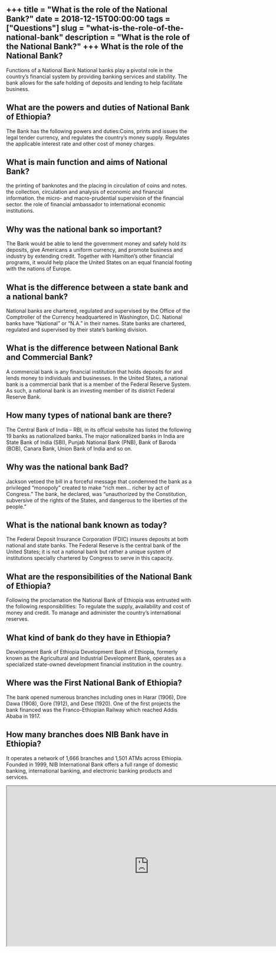 +++
title = "What is the role of the National Bank?"
date = 2018-12-15T00:00:00
tags = ["Questions"]
slug = "what-is-the-role-of-the-national-bank"
description = "What is the role of the National Bank?"
+++
What is the role of the National Bank?
--------------------------------------

Functions of a National Bank National banks play a pivotal role in the country’s financial system by providing banking services and stability. The bank allows for the safe holding of deposits and lending to help facilitate business.

What are the powers and duties of National Bank of Ethiopia?
------------------------------------------------------------

The Bank has the following powers and duties:Coins, prints and issues the legal tender currency, and regulates the country’s money supply. Regulates the applicable interest rate and other cost of money charges.

What is main function and aims of National Bank?
------------------------------------------------

the printing of banknotes and the placing in circulation of coins and notes. the collection, circulation and analysis of economic and financial information. the micro- and macro-prudential supervision of the financial sector. the role of financial ambassador to international economic institutions.

Why was the national bank so important?
---------------------------------------

The Bank would be able to lend the government money and safely hold its deposits, give Americans a uniform currency, and promote business and industry by extending credit. Together with Hamilton’s other financial programs, it would help place the United States on an equal financial footing with the nations of Europe.

What is the difference between a state bank and a national bank?
----------------------------------------------------------------

National banks are chartered, regulated and supervised by the Office of the Comptroller of the Currency headquartered in Washington, D.C. National banks have “National” or “N.A.” in their names. State banks are chartered, regulated and supervised by their state’s banking division.

What is the difference between National Bank and Commercial Bank?
-----------------------------------------------------------------

A commercial bank is any financial institution that holds deposits for and lends money to individuals and businesses. In the United States, a national bank is a commercial bank that is a member of the Federal Reserve System. As such, a national bank is an investing member of its district Federal Reserve Bank.

How many types of national bank are there?
------------------------------------------

The Central Bank of India – RBI, in its official website has listed the following 19 banks as nationalized banks. The major nationalized banks in India are State Bank of India (SBI), Punjab National Bank (PNB), Bank of Baroda (BOB), Canara Bank, Union Bank of India and so on.

Why was the national bank Bad?
------------------------------

Jackson vetoed the bill in a forceful message that condemned the bank as a privileged “monopoly” created to make “rich men… richer by act of Congress.” The bank, he declared, was “unauthorized by the Constitution, subversive of the rights of the States, and dangerous to the liberties of the people.”

What is the national bank known as today?
-----------------------------------------

The Federal Deposit Insurance Corporation (FDIC) insures deposits at both national and state banks. The Federal Reserve is the central bank of the United States; it is not a national bank but rather a unique system of institutions specially chartered by Congress to serve in this capacity.

What are the responsibilities of the National Bank of Ethiopia?
---------------------------------------------------------------

Following the proclamation the National Bank of Ethiopia was entrusted with the following responsibilities: To regulate the supply, availability and cost of money and credit. To manage and administer the country’s international reserves.

What kind of bank do they have in Ethiopia?
-------------------------------------------

Development Bank of Ethiopia Development Bank of Ethiopia, formerly known as the Agricultural and Industrial Development Bank, operates as a specialized state-owned development financial institution in the country.

Where was the First National Bank of Ethiopia?
----------------------------------------------

The bank opened numerous branches including ones in Harar (1906), Dire Dawa (1908), Gore (1912), and Dese (1920). One of the first projects the bank financed was the Franco-Ethiopian Railway which reached Addis Ababa in 1917.

How many branches does NIB Bank have in Ethiopia?
-------------------------------------------------

It operates a network of 1,666 branches and 1,501 ATMs across Ethiopia. Founded in 1999, NIB International Bank offers a full range of domestic banking, international banking, and electronic banking products and services.

<iframe allow="accelerometer; autoplay; clipboard-write; encrypted-media; gyroscope; picture-in-picture" allowfullscreen="" class="__youtube_prefs__  epyt-is-override  no-lazyload" data-no-lazy="1" data-origheight="433" data-origwidth="770" data-skipgform_ajax_framebjll="" height="433" id="_ytid_90814" loading="lazy" src="https://www.youtube.com/embed/bq4KWwg5jiM?enablejsapi=1&autoplay=0&cc_load_policy=0&cc_lang_pref=&iv_load_policy=1&loop=0&modestbranding=0&rel=1&fs=1&playsinline=0&autohide=2&theme=dark&color=red&controls=1&" title="YouTube player" width="770"></iframe>